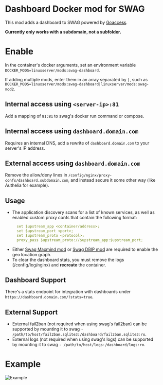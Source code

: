 # Dashboard Docker mod for SWAG

This mod adds a dashboard to SWAG powered by [Goaccess](https://goaccess.io/).

**Currently only works with a subdomain, not a subfolder.**

# Enable

In the container's docker arguments, set an environment variable `DOCKER_MODS=linuxserver/mods:swag-dashboard`.

If adding multiple mods, enter them in an array separated by `|`, such as `DOCKER_MODS=linuxserver/mods:swag-dashboard|linuxserver/mods:swag-mod2`.

## Internal access using `<server-ip>:81`

Add a mapping of `81:81` to swag's docker run command or compose.

## Internal access using `dashboard.domain.com`

Requires an internal DNS, add a rewrite of `dashboard.domain.com` to your server's IP address.

## External access using `dashboard.domain.com`

Remove the allow/deny lines in `/config/nginx/proxy-confs/dashboard.subdomain.com`, and instead secure it some other way (like Authelia for example).

## Usage 

- The application discovery scans for a list of known services, as well as enabled custom proxy confs that contain the following format:
  ```yaml
    set $upstream_app <container/address>;
    set $upstream_port <port>;
    set $upstream_proto <protocol>;
    proxy_pass $upstream_proto://$upstream_app:$upstream_port;
    ```
- Either [Swag Maxmind mod](https://github.com/linuxserver/docker-mods/tree/swag-maxmind) or [Swag DBIP mod](https://github.com/linuxserver/docker-mods/tree/swag-dbip) are required to enable the geo location graph.
- To clear the dashboard stats, you must remove the logs (/config/log/nginx) and **recreate** the container.

## Dashboard Support 

There's a stats endpoint for integration with dashboards under `https://dashboard.domain.com/?stats=true`.

## External Support
- External fail2ban (not required when using swag's fail2ban) can be supported by mounting it to swag `- /path/to/host/fail2ban.sqlite3:/dashboard/fail2ban.sqlite3:ro`.
- External logs (not required when using swag's logs) can be supported by mounting it to swag `- /path/to/host/logs:/dashboard/logs:ro`.

# Example
![Example](.assets/example.png)
